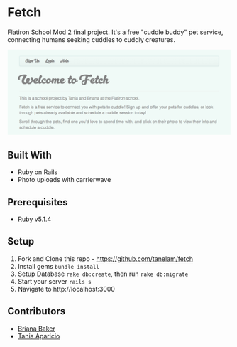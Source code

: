 # Fetch

Flatiron School Mod 2 final project. It's a free "cuddle buddy" pet service, connecting humans seeking cuddles to cuddly creatures. 

![fetch-splash](fetch-splash2.png)

## Built With

* Ruby on Rails 
* Photo uploads with carrierwave

## Prerequisites

* Ruby v5.1.4

## Setup 

1. Fork and Clone this repo - https://github.com/tanelam/fetch
2. Install gems `bundle install`
3. Setup Database `rake db:create`, then run `rake db:migrate`
4. Start your server `rails s` 
5. Navigate to http://localhost:3000 

## Contributors 
* [Briana Baker](https://github.com/brianabaker/)
* [Tania Aparicio](https://github.com/tanelam)
